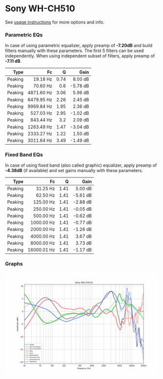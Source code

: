 # Sony WH-CH510
See [usage instructions](https://github.com/jaakkopasanen/AutoEq#usage) for more options and info.

### Parametric EQs
In case of using parametric equalizer, apply preamp of **-7.20dB** and build filters manually
with these parameters. The first 5 filters can be used independently.
When using independent subset of filters, apply preamp of **-7.11 dB**.

| Type    | Fc         |    Q | Gain     |
|--------:|-----------:|-----:|---------:|
| Peaking | 19.18 Hz   | 0.74 | 8.00 dB  |
| Peaking | 70.60 Hz   | 0.6  | -5.78 dB |
| Peaking | 4871.60 Hz | 3.06 | 5.96 dB  |
| Peaking | 6479.95 Hz | 2.26 | 2.45 dB  |
| Peaking | 9969.84 Hz | 1.95 | 2.36 dB  |
| Peaking | 527.03 Hz  | 2.95 | -1.02 dB |
| Peaking | 843.44 Hz  | 3.2  | 2.09 dB  |
| Peaking | 1263.49 Hz | 1.47 | -3.04 dB |
| Peaking | 2333.27 Hz | 1.22 | 1.50 dB  |
| Peaking | 3011.64 Hz | 3.49 | -1.49 dB |

### Fixed Band EQs
In case of using fixed band (also called graphic) equalizer, apply preamp of **-4.38dB**
(if available) and set gains manually with these parameters.

| Type    | Fc          |    Q | Gain     |
|--------:|------------:|-----:|---------:|
| Peaking | 31.25 Hz    | 1.41 | 5.00 dB  |
| Peaking | 62.50 Hz    | 1.41 | -5.61 dB |
| Peaking | 125.00 Hz   | 1.41 | -2.88 dB |
| Peaking | 250.00 Hz   | 1.41 | -0.05 dB |
| Peaking | 500.00 Hz   | 1.41 | -0.62 dB |
| Peaking | 1000.00 Hz  | 1.41 | -0.77 dB |
| Peaking | 2000.00 Hz  | 1.41 | -1.26 dB |
| Peaking | 4000.00 Hz  | 1.41 | 3.67 dB  |
| Peaking | 8000.00 Hz  | 1.41 | 3.73 dB  |
| Peaking | 16000.01 Hz | 1.41 | -1.17 dB |

### Graphs
![](./Sony%20WH-CH510.png)